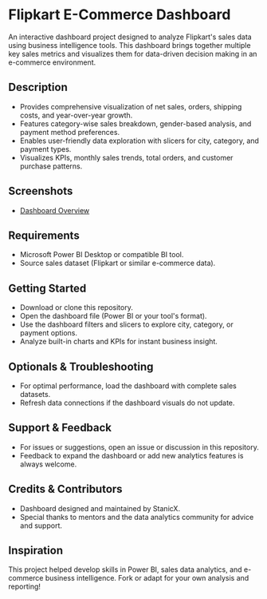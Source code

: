 # Flipkart E-Commerce Dashboard

An interactive dashboard project designed to analyze Flipkart's sales data using business intelligence tools. This dashboard brings together multiple key sales metrics and visualizes them for data-driven decision making in an e-commerce environment.

## Description

- Provides comprehensive visualization of net sales, orders, shipping costs, and year-over-year growth.
- Features category-wise sales breakdown, gender-based analysis, and payment method preferences.
- Enables user-friendly data exploration with slicers for city, category, and payment types.
- Visualizes KPIs, monthly sales trends, total orders, and customer purchase patterns.

## Screenshots

- [Dashboard Overview](https://github.com/StanicX/Flipkart-E-Commerce-Dashboard/blob/ca365b19a76d405bb727d9c72b94aefaade55210/Flipkart%20sales%20dashboard.png)

## Requirements

- Microsoft Power BI Desktop or compatible BI tool.
- Source sales dataset (Flipkart or similar e-commerce data).

## Getting Started

- Download or clone this repository.
- Open the dashboard file (Power BI or your tool's format).
- Use the dashboard filters and slicers to explore city, category, or payment options.
- Analyze built-in charts and KPIs for instant business insight.

## Optionals & Troubleshooting

- For optimal performance, load the dashboard with complete sales datasets.
- Refresh data connections if the dashboard visuals do not update.

## Support & Feedback

- For issues or suggestions, open an issue or discussion in this repository.
- Feedback to expand the dashboard or add new analytics features is always welcome.

## Credits & Contributors

- Dashboard designed and maintained by StanicX.
- Special thanks to mentors and the data analytics community for advice and support.

## Inspiration

This project helped develop skills in Power BI, sales data analytics, and e-commerce business intelligence. Fork or adapt for your own analysis and reporting!
